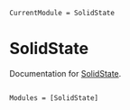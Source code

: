 ```@meta
CurrentModule = SolidState
```

# SolidState

Documentation for [SolidState](https://github.com/itsgt/SolidState.jl).

```@index
```

```@autodocs
Modules = [SolidState]
```
